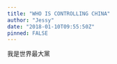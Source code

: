 ```yaml
---
title: "WHO IS CONTROLLING CHINA"
author: "Jessy"
date: "2018-01-10T09:55:50Z"
pinned: FALSE
---
```


我是世界最大黨
